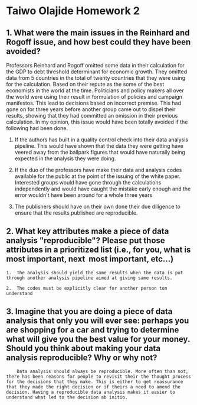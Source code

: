 # Taiwo Olajide Homework 2

## 1. What were the main issues in the Reinhard and Rogoff issue, and how best could they have been avoided?

Professors Reinhard and Rogoff omitted some data in their calculation for the GDP to debt threshold determinant for economic growth. They omitted data from 5 countries in the total of twenty countries that they were using for the calculation. Based on their repute as the some of the best economists in the world at the time. Politicians and policy makers all over the world were using their result in formulation of policies and campaign manifestos. This lead to decisions based on incorrect premise. This had gone on for three years before another group came out to dispel their results, showing that they had committed an omission in their previous calculation. In my opinion, this issue would have been totally avoided if the following had been done.

1.  If the authors has built in a quality control check into their data analysis pipeline. This would have shown that the data they were getting have veered away from the ballpark figures that would have naturally being expected in the analysis they were doing.

2.  If the duo of the professors have make their data and analysis codes available for the public at the point of the issuing of the white paper. Interested groups would have gone through the calculations independently and would have caught the mistake early enough and the error wouldn't have been around for a whole three years

3.  The publishers should have on their own done their due diligence to ensure that the results published are reproducible.

## 2. What key attributes make a piece of data analysis "reproducible"? Please put those attributes in a prioritized list (i.e., for you, what is most important, next  most important, etc\...)

    1.  The analysis should yield the same results when the data is put through another analysis pipeline aimed at giving same results.

    2.  The codes must be explicitly clear for another person ton understand

## 3. Imagine that you are doing a piece of data analysis that only you will ever see: perhaps you are shopping for a car and trying to determine what will give you the best value for your money. Should you think about making your data analysis reproducible? Why or why not?

        Data analysis should always be reproducible. More often than not, there has been reasons for people to revisit their the thought process for the decisions that they make. This is either to get reassurance that they made the right decision or if theirs a need to amend the decision. Having a reproducible data analysis makes it easier to understand what led to the decision ab initio.
